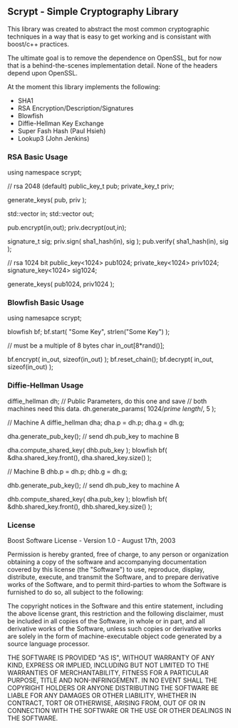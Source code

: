Scrypt - Simple Cryptography Library
-----------------------------------

This library was created to abstract the most common cryptographic techniques 
in a way that is easy to get working and is consistant with boost/c++ practices.

The ultimate goal is to remove the dependence on OpenSSL, but for now that is
a behind-the-scenes implementation detail.  None of the headers depend upon
OpenSSL.

At the moment this library implements the following:

- SHA1
- RSA Encryption/Description/Signatures
- Blowfish 
- Diffie-Hellman Key Exchange
- Super Fash Hash (Paul Hsieh)
- Lookup3 (John Jenkins)

### RSA Basic Usage ### 

  using namespace scrypt;

  // rsa 2048 (default)
  public_key_t  pub;
  private_key_t priv;

  generate_keys( pub, priv );

  std::vector<char> in;
  std::vector<char> out;

  pub.encrypt(in,out);
  priv.decrypt(out,in);

  signature_t sig;
  priv.sign( sha1_hash(in), sig );
  pub.verify( sha1_hash(in), sig );

  // rsa 1024 bit
  public_key<1024>    pub1024;
  private_key<1024>   priv1024;
  signature_key<1024> sig1024;

  generate_keys( pub1024, priv1024 );

### Blowfish Basic Usage ###

  using namesapce scrypt;

  blowfish bf;
  bf.start( "Some Key", strlen("Some Key") );

  // must be a multiple of 8 bytes
  char in_out[8*rand()];

  bf.encrypt( in_out, sizeof(in_out) );
  bf.reset_chain();
  bf.decrypt( in_out, sizeof(in_out) );


### Diffie-Hellman Usage ###

  diffie_hellman dh;
  // Public Parameters, do this one and save
  // both machines need this data.
  dh.generate_params( 1024/*prime length*/, 5 );
  
  // Machine A
  diffie_hellman dha;
  dha.p = dh.p;
  dha.g = dh.g;

  dha.generate_pub_key();
  // send dh.pub_key to machine B

  dha.compute_shared_key( dhb.pub_key );
  blowfish bf( &dha.shared_key.front(), dha.shared_key.size() );

  // Machine B
  dhb.p = dh.p;
  dhb.g = dh.g;

  dhb.generate_pub_key();
  // send dh.pub_key to machine A

  dhb.compute_shared_key( dha.pub_key );
  blowfish bf( &dhb.shared_key.front(), dhb.shared_key.size() );


### License ###

Boost Software License - Version 1.0 - August 17th, 2003

Permission is hereby granted, free of charge, to any person or organization
obtaining a copy of the software and accompanying documentation covered by
this license (the "Software") to use, reproduce, display, distribute,
execute, and transmit the Software, and to prepare derivative works of the
Software, and to permit third-parties to whom the Software is furnished to
do so, all subject to the following:

The copyright notices in the Software and this entire statement, including
the above license grant, this restriction and the following disclaimer,
must be included in all copies of the Software, in whole or in part, and
all derivative works of the Software, unless such copies or derivative
works are solely in the form of machine-executable object code generated by
a source language processor.

THE SOFTWARE IS PROVIDED "AS IS", WITHOUT WARRANTY OF ANY KIND, EXPRESS OR
IMPLIED, INCLUDING BUT NOT LIMITED TO THE WARRANTIES OF MERCHANTABILITY,
FITNESS FOR A PARTICULAR PURPOSE, TITLE AND NON-INFRINGEMENT. IN NO EVENT
SHALL THE COPYRIGHT HOLDERS OR ANYONE DISTRIBUTING THE SOFTWARE BE LIABLE
FOR ANY DAMAGES OR OTHER LIABILITY, WHETHER IN CONTRACT, TORT OR OTHERWISE,
ARISING FROM, OUT OF OR IN CONNECTION WITH THE SOFTWARE OR THE USE OR OTHER
DEALINGS IN THE SOFTWARE.


